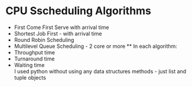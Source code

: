 # CPU Sscheduling Algorithms
- First Come First Serve with arrival time
- Shortest Job First - with arrival time
- Round Robin Scheduling
- Multilevel Queue Scheduling - 2 core or more 
** In each algorithm:
- Throughput time
- Turnaround time
- Waiting time
<br>I used python without using any data structures methods - just list and tuple objects
